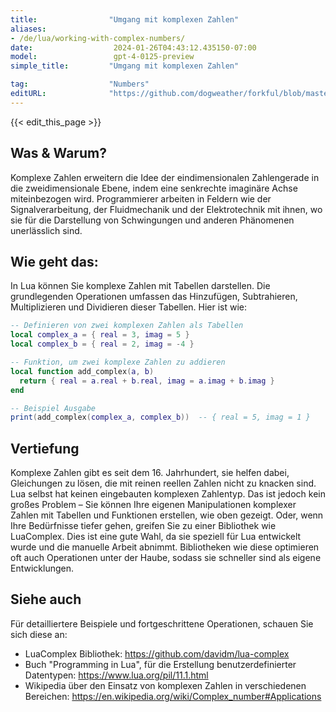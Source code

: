 ```yaml
---
title:                "Umgang mit komplexen Zahlen"
aliases:
- /de/lua/working-with-complex-numbers/
date:                  2024-01-26T04:43:12.435150-07:00
model:                 gpt-4-0125-preview
simple_title:         "Umgang mit komplexen Zahlen"

tag:                  "Numbers"
editURL:              "https://github.com/dogweather/forkful/blob/master/content/de/lua/working-with-complex-numbers.md"
---
```


{{< edit_this_page >}}

## Was & Warum?
Komplexe Zahlen erweitern die Idee der eindimensionalen Zahlengerade in die zweidimensionale Ebene, indem eine senkrechte imaginäre Achse miteinbezogen wird. Programmierer arbeiten in Feldern wie der Signalverarbeitung, der Fluidmechanik und der Elektrotechnik mit ihnen, wo sie für die Darstellung von Schwingungen und anderen Phänomenen unerlässlich sind.

## Wie geht das:
In Lua können Sie komplexe Zahlen mit Tabellen darstellen. Die grundlegenden Operationen umfassen das Hinzufügen, Subtrahieren, Multiplizieren und Dividieren dieser Tabellen. Hier ist wie:

```lua
-- Definieren von zwei komplexen Zahlen als Tabellen
local complex_a = { real = 3, imag = 5 }
local complex_b = { real = 2, imag = -4 }

-- Funktion, um zwei komplexe Zahlen zu addieren
local function add_complex(a, b)
  return { real = a.real + b.real, imag = a.imag + b.imag }
end

-- Beispiel Ausgabe
print(add_complex(complex_a, complex_b))  -- { real = 5, imag = 1 }
```

## Vertiefung
Komplexe Zahlen gibt es seit dem 16. Jahrhundert, sie helfen dabei, Gleichungen zu lösen, die mit reinen reellen Zahlen nicht zu knacken sind. Lua selbst hat keinen eingebauten komplexen Zahlentyp. Das ist jedoch kein großes Problem – Sie können Ihre eigenen Manipulationen komplexer Zahlen mit Tabellen und Funktionen erstellen, wie oben gezeigt. Oder, wenn Ihre Bedürfnisse tiefer gehen, greifen Sie zu einer Bibliothek wie LuaComplex. Dies ist eine gute Wahl, da sie speziell für Lua entwickelt wurde und die manuelle Arbeit abnimmt. Bibliotheken wie diese optimieren oft auch Operationen unter der Haube, sodass sie schneller sind als eigene Entwicklungen.

## Siehe auch
Für detailliertere Beispiele und fortgeschrittene Operationen, schauen Sie sich diese an:

- LuaComplex Bibliothek: https://github.com/davidm/lua-complex
- Buch "Programming in Lua", für die Erstellung benutzerdefinierter Datentypen: https://www.lua.org/pil/11.1.html
- Wikipedia über den Einsatz von komplexen Zahlen in verschiedenen Bereichen: https://en.wikipedia.org/wiki/Complex_number#Applications
